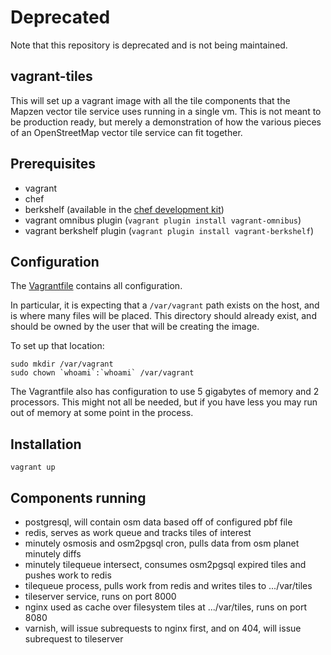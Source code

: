 # Deprecated

Note that this repository is deprecated and is not being maintained.

## vagrant-tiles

This will set up a vagrant image with all the tile components that the Mapzen vector tile service uses running in a single vm. This is not meant to be production ready, but merely a demonstration of how the various pieces of an OpenStreetMap vector tile service can fit together.

## Prerequisites

* vagrant
* chef
* berkshelf (available in the [chef development kit](https://downloads.chef.io/chef-dk/))
* vagrant omnibus plugin (`vagrant plugin install vagrant-omnibus`)
* vagrant berkshelf plugin (`vagrant plugin install vagrant-berkshelf`)

## Configuration

The [Vagrantfile](Vagrantfile) contains all configuration.

In particular, it is expecting that a `/var/vagrant` path exists on the host, and is where many files will be placed. This directory should already exist, and should be owned by the user that will be creating the image.

To set up that location:

```
sudo mkdir /var/vagrant
sudo chown `whoami`:`whoami` /var/vagrant
```

The Vagrantfile also has configuration to use 5 gigabytes of memory and 2 processors. This might not all be needed, but if you have less you may run out of memory at some point in the process.

## Installation

    vagrant up

## Components running

* postgresql, will contain osm data based off of configured pbf file
* redis, serves as work queue and tracks tiles of interest
* minutely osmosis and osm2pgsql cron, pulls data from osm planet minutely diffs
* minutely tilequeue intersect, consumes osm2pgsql expired tiles and pushes work to redis
* tilequeue process, pulls work from redis and writes tiles to .../var/tiles
* tileserver service, runs on port 8000
* nginx used as cache over filesystem tiles at .../var/tiles, runs on port 8080
* varnish, will issue subrequests to nginx first, and on 404, will issue subrequest to tileserver
